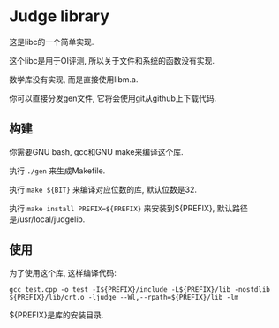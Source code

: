 # Judge library

这是libc的一个简单实现.

这个libc是用于OI评测, 所以关于文件和系统的函数没有实现.

数学库没有实现, 而是直接使用libm.a.

你可以直接分发gen文件, 它将会使用git从github上下载代码.

## 构建

你需要GNU bash, gcc和GNU make来编译这个库.

执行 ```./gen``` 来生成Makefile.

执行 ```make ${BIT}``` 来编译对应位数的库, 默认位数是32.

执行 ```make install PREFIX=${PREFIX}``` 来安装到${PREFIX}, 默认路径是/usr/local/judgelib.

## 使用

为了使用这个库, 这样编译代码:

```shell
gcc test.cpp -o test -I${PREFIX}/include -L${PREFIX}/lib -nostdlib ${PREFIX}/lib/crt.o -ljudge --Wl,--rpath=${PREFIX}/lib -lm
```

${PREFIX}是库的安装目录.